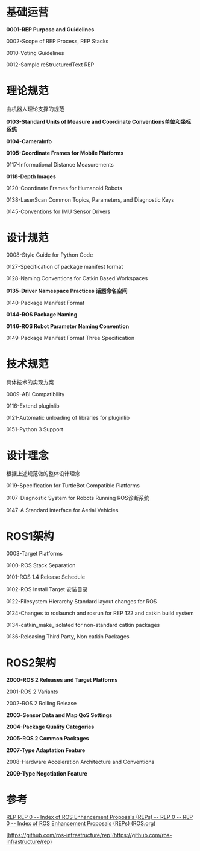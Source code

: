 # 基础运营

**0001-REP Purpose and Guidelines**

0002-Scope of REP Process, REP Stacks

0010-Voting Guidelines

0012-Sample reStructuredText REP

# 理论规范

由机器人理论支撑的规范

**0103-Standard Units of Measure and Coordinate Conventions单位和坐标系统**

**0104-CameraInfo**

**0105-Coordinate Frames for Mobile Platforms**

0117-Informational Distance Measurements

**0118-Depth Images**

0120-Coordinate Frames for Humanoid Robots

0138-LaserScan Common Topics, Parameters, and Diagnostic Keys

0145-Conventions for IMU Sensor Drivers

# 设计规范

0008-Style Guide for Python Code

0127-Specification of package manifest format

0128-Naming Conventions for Catkin Based Workspaces

**0135-Driver Namespace Practices 话题命名空间**

0140-Package Manifest Format

**0144-ROS Package Naming**

**0146-ROS Robot Parameter Naming Convention**

0149-Package Manifest Format Three Specification

# 技术规范

具体技术的实现方案

0009-ABI Compatibility

0116-Extend pluginlib

0121-Automatic unloading of libraries for pluginlib

0151-Python 3 Support

# 设计理念

根据上述规范做的整体设计理念

0119-Specification for TurtleBot Compatible Platforms

0107-Diagnostic System for Robots Running ROS诊断系统

0147-A Standard interface for Aerial Vehicles

# ROS1架构

0003-Target Platforms

0100-ROS Stack Separation

0101-ROS 1.4 Release Schedule

0102-ROS Install Target 安装目录

0122-Filesystem Hierarchy Standard layout changes for ROS

0124-Changes to roslaunch and rosrun for REP 122 and catkin build system

0134-catkin_make_isolated for non-standard catkin packages

0136-Releasing Third Party, Non catkin Packages

# ROS2架构

**2000-ROS 2 Releases and Target Platforms**

2001-ROS 2 Variants

2002-ROS 2 Rolling Release

**2003-Sensor Data and Map QoS Settings**

**2004-Package Quality Categories**

**2005-ROS 2 Common Packages**

**2007-Type Adaptation Feature**

2008-Hardware Acceleration Architecture and Conventions

**2009-Type Negotiation Feature**

# 参考

[REP REP 0 -- Index of ROS Enhancement Proposals (REPs) -- REP 0 -- REP 0 -- Index of ROS Enhancement Proposals (REPs) (ROS.org)](https://ros.org/reps/rep-0000.html)

[https://github.com/ros-infrastructure/rep](https://github.com/ros-infrastructure/rep)
